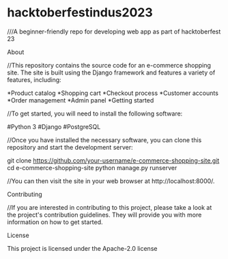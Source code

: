 # hacktoberfestindus2023
///A beginner-friendly repo for developing web app as part of hacktoberfest 23

About

//This repository contains the source code for an e-commerce shopping site. The site is built using the Django framework and features a variety of features, including:

*Product catalog
*Shopping cart
*Checkout process
*Customer accounts
*Order management
*Admin panel
*Getting started

//To get started, you will need to install the following software:

#Python 3
#Django
#PostgreSQL

//Once you have installed the necessary software, you can clone this repository and start the development server:

git clone https://github.com/your-username/e-commerce-shopping-site.git
cd e-commerce-shopping-site
python manage.py runserver

//You can then visit the site in your web browser at http://localhost:8000/.

Contributing

//If you are interested in contributing to this project, please take a look at the project's contribution guidelines. They will provide you with more information on how to get started.

License

This project is licensed under the Apache-2.0 license 
